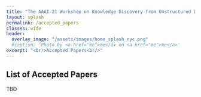```yaml
---
title: "The AAAI-21 Workshop on Knowledge Discovery from Unstructured Data in Financial Services"
layout: splash
permalink: /accepted_papers
classes: wide
header:
  overlay_image: "/assets/images/home_splash_nyc.png"
  #caption: 'Photo by <a href="me">me</a> on <a href="me">me</a>'
excerpt: "<br/>Accepted Papers<br/>"
---
```

<h2>List of Accepted Papers</h2>
TBD


<!--
<center>
<table>


<tbody>
    <tr bgcolor="#66d9ff">
        <td markdown="span">[Explainable Deep Behavioral Sequence Clustering for Transaction Fraud Detection](/kdf2021/assets/pdfs/KDF_21_paper_1.pdf)<br>
            Wei Min, Weiming Liang, Hang Yin, Zhurong Wang, Alok Lal and Mei Li
        </td>
    </tr>
    <tr>
        <td markdown="span">[Corporate Cyber-security Event Detection Platform](/kdf2021/assets/pdfs/KDF_21_paper_3.pdf)<br>
        Zheng Nie, Jingjing Feng, Steve Pomerville and Azadeh Nematzadeh
        </td>
    </tr>   
    <tr bgcolor="#66d9ff">
        <td markdown="span">[Data Augmentation Methods for Reject Inference in Credit Risk Models](/kdf2021/assets/pdfs/KDF_21_paper_4.pdf)<br>
        Jingxian Liao, Wei Wang, Jason Xue and Anthony Lei
        </td>
    </tr>
    <tr>
        <td markdown="span">[AR-Stock: Deep Augmented Relational Stock Prediction](/kdf2021/assets/pdfs/KDF_21_paper_5.pdf)<br>
        Tianxin Wei, Yuning You and Tianlong Chen
        </td>
    </tr>         
    <tr bgcolor="#66d9ff">
        <td markdown="span">[Building a Credit Risk Model using Transfer Learning and Domain Adaptation](/kdf2021/assets/pdfs/KDF_21_paper_6.pdf)<br>
        Hendra Suryanto, Charles Guan, Ada Guan, Pengqian Li, Paul Compton, Michael Bain and Ghassan Beydoun
        </td>
    </tr>
    <tr>
        <td markdown="span">[Boosting over Deep Learning for Earnings](/kdf2021/assets/pdfs/KDF_21_paper_7.pdf)<br>
        Stephen Choi, Xinyue Cui and Jingran Zhao
        </td>
    </tr>  
    <tr bgcolor="#66d9ff">
        <td markdown="span">[Leaking Sensitive Financial Accounting Data in Plain Sight using Deep Autoencoder Neural Networks](/kdf2021/assets/pdfs/KDF_21_paper_8.pdf)<br>
        Marco Schreyer, Christian Schulze and Damian Borth
        </td>
    </tr>  
    <tr>
        <td markdown="span">[Sensitive Data Detection with High-Throughput Neural Network Models for Financial Institutions](/kdf2021/assets/pdfs/KDF_21_paper_10.pdf)<br>
        Anh Truong, Austin Walters and Jeremy Goodsitt
        </td>
    </tr>
    <tr bgcolor="#66d9ff">
        <td markdown="span">[Knowledge discovery with Deep RL for selecting financial hedges](/kdf2021/assets/pdfs/KDF_21_paper_11.pdf)<br>
        Eric Benhamou, David Saltiel, Sandrine Ungari, Abhishek Mukhopadhyay, Jamal Atif and Rida Laraki
        </td>
    </tr>  
    <tr>
        <td markdown="span">[A Comparison of Multi-View Learning Strategies for Satellite Image-Based Real Estate Appraisal](/kdf2021/assets/pdfs/KDF_21_paper_12.pdf)<br>
        Jan-Peter Kucklick and Oliver Müller
        </td>
    </tr>
    <tr bgcolor="#66d9ff">
        <td markdown="span">[PayVAE: A Generative Model for Financial Transactions](/kdf2021/assets/pdfs/KDF_21_paper_17.pdf)<br>
        Niccolo Dalmasso, Robert Tillman, Prashant Reddy and Manuela Veloso
        </td>
    </tr>  
</tbody>
</table>
</center>
--> 